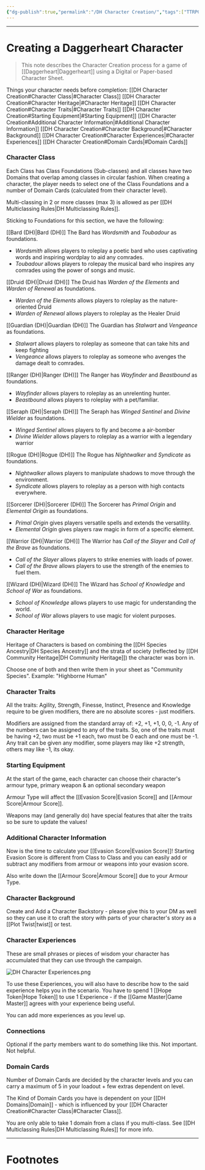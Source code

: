 ```yaml
---
{"dg-publish":true,"permalink":"/DH Character Creation/","tags":["TTRPG"]}
---
```



---
# Creating a Daggerheart Character
> This note describes the Character Creation process for a game of [[Daggerheart\|Daggerheart]] using a Digital or Paper-based Character Sheet.

Things your character needs before completion:
[[DH Character Creation#Character Class\|#Character Class]]
[[DH Character Creation#Character Heritage\|#Character Heritage]]
[[DH Character Creation#Character Traits\|#Character Traits]]
[[DH Character Creation#Starting Equipment\|#Starting Equipment]]
[[DH Character Creation#Additional Character Information\|#Additional Character Information]]
[[DH Character Creation#Character Background\|#Character Background]]
[[DH Character Creation#Character Experiences\|#Character Experiences]]
[[DH Character Creation#Domain Cards\|#Domain Cards]]

### Character Class
Each Class has Class Foundations (Sub-classes) and all classes have two Domains that overlap among classes in circular fashion. When creating a character, the player needs to select one of the Class Foundations and a number of Domain Cards (calculated from their character level). 

Multi-classing in 2 or more classes (max 3) is allowed as per [[DH Multiclassing Rules\|DH Multiclassing Rules]].

Sticking to Foundations for this section, we have the following:

[[Bard (DH)\|Bard (DH)]] 
The Bard has *Wordsmith* and *Toubadour* as foundations.
- *Wordsmith* allows players to roleplay a poetic bard who uses captivating words and inspiring wordplay to aid any comrades.
- *Toubadour* allows players to rolepay the musical bard who inspires any comrades using the power of songs and music.

[[Druid (DH)\|Druid (DH)]]
The Druid has *Warden of the Elements* and *Warden of Renewal* as foundations.
- *Warden of the Elements* allows players to roleplay as the nature-oriented Druid
- *Warden of Renewal* allows players to roleplay as the Healer Druid

[[Guardian (DH)\|Guardian (DH)]]
The Guardian has *Stalwart* and *Vengeance* as foundations.
- *Stalwart* allows players to roleplay as someone that can take hits and keep fighting
- *Vengeance* allows players to roleplay as someone who avenges the damage dealt to comrades.

[[Ranger (DH)\|Ranger (DH)]]
The Ranger has *Wayfinder* and *Beastbound* as foundations.
- *Wayfinder* allows players to roleplay as an unrelenting hunter.
- *Beastbound* allows players to roleplay with a pet/familiar.

[[Seraph (DH)\|Seraph (DH)]]
The Seraph has *Winged Sentinel* and *Divine Wielder* as foundations.
- *Winged Sentinel* allows players to fly and become a air-bomber
- *Divine Wielder* allows players to roleplay as a warrior with a legendary warrior

[[Rogue (DH)\|Rogue (DH)]]
The Rogue has *Nightwalker* and *Syndicate* as foundations.
- *Nightwalker* allows players to manipulate shadows to move through the environment.
- *Syndicate* allows players to roleplay as a person with high contacts everywhere.

[[Sorcerer (DH)\|Sorcerer (DH)]]
The Sorcerer has *Primal Origin* and *Elemental Origin* as foundations.
- *Primal Origin* gives players versatile spells and extends the versatility.
- *Elemental Origin* gives players raw magic in form of a specific element.

[[Warrior (DH)\|Warrior (DH)]]
The Warrior has *Call of the Slayer* and *Call of the Brave* as foundations.
- *Call of the Slayer* allows players to strike enemies with loads of power.
- *Call of the Brave* allows players to use the strength of the enemies to fuel them.

[[Wizard (DH)\|Wizard (DH)]]
The Wizard has *School of Knowledge* and *School of War* as foundations.
- *School of Knowledge* allows players to use magic for understanding the world.
- *School of War* allows players to use magic for violent purposes.

### Character Heritage
Heritage of Characters is based on combining the [[DH Species Ancestry\|DH Species Ancestry]] and the strata of society (reflected by [[DH Community Heritage\|DH Community Heritage]]) the character was born in.

Choose one of both and then write them in your sheet as "Community Species".
Example: "Highborne Human"

### Character Traits
All the traits: Agility, Strength, Finesse, Instinct, Presence and Knowledge require to be given modifiers, there are no absolute scores - just modifiers.

Modifiers are assigned from the standard array of: +2, +1, +1, 0, 0, -1.
Any of the numbers can be assigned to any of the traits. So, one of the traits must be having +2, two must be +1 each, two must be 0 each and one must be -1. Any trait can be given any modifier, some players may like +2 strength, others may like -1, its okay.

### Starting Equipment
At the start of the game, each character can choose their character's armour type, primary weapon & an optional secondary weapon

Armour Type will affect the [[Evasion Score\|Evasion Score]] and [[Armour Score\|Armour Score]].

Weapons may (and generally do) have special features that alter the traits so be sure to update the values!

### Additional Character Information
Now is the time to calculate your [[Evasion Score\|Evasion Score]]! Starting Evasion Score is different from Class to Class and you can easily add or subtract any modifiers from armour or weapons into your evasion score.

Also write down the [[Armour Score\|Armour Score]] due to your Armour Type.

### Character Background
Create and Add a Character Backstory - please give this to your DM as well so they can use it to craft the story with parts of your character's story as a [[Plot Twist\|twist]] or test.

### Character Experiences
These are small phrases or pieces of wisdom your character has accumulated that they can use through the campaign.

![DH Character Experiences.png](/img/user/Vaulted%20Images/DH%20Character%20Experiences.png)

To use these Experiences, you will also have to describe how to the said experience helps you in the scenario. 
You have to spend 1 [[Hope Token\|Hope Token]] to use 1 Experience - if the [[Game Master\|Game Master]] agrees with your experience being useful.

You can add more experiences as you level up.

### Connections
Optional if the party members want to do something like this. Not important. Not helpful.

### Domain Cards
Number of Domain Cards are decided by the character levels and you can carry a maximum of 5 in your loadout + few extras dependent on level.

The Kind of Domain Cards you have is dependent on your [[DH Domains\|Domain]] - which is influenced by your [[DH Character Creation#Character Class\|#Character Class]].

You are only able to take 1 domain from a class if you multi-class. See [[DH Multiclassing Rules\|DH Multiclassing Rules]] for more info.

---
# Footnotes